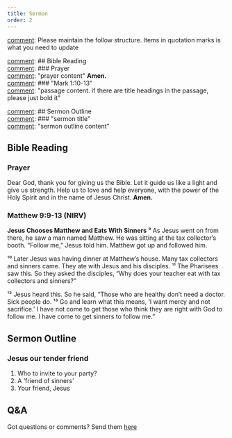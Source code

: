 ```yaml
---
title: Sermon 
order: 2
---
```


[comment]: Please maintain the follow structure. Items in quotation marks is what you need to update

[comment]: ## Bible Reading  
[comment]: ### Prayer  
[comment]: "prayer content"  **Amen.**  
[comment]:  ### "Mark 1:10-13"  
[comment]: "passage content. if there are title headings in the passage, please just bold it"  

[comment]: ## Sermon Outline  
[comment]: ### "sermon title"  
[comment]: "sermon outline content"  

[comment]: ------------------------------------------------------------------------------------

## Bible Reading

### Prayer
Dear God, thank you for giving us the Bible. Let it guide us like a light and give us strength. Help us to love and help everyone, with the power of the Holy Spirit and in the name of Jesus Christ. **Amen.**

### Matthew 9:9-13 (NIRV) 
**Jesus Chooses Matthew and Eats With Sinners**
⁹ As Jesus went on from there, he saw a man named Matthew. He was sitting at the tax collector’s booth. “Follow me,” Jesus told him. Matthew got up and followed him.

¹⁰ Later Jesus was having dinner at Matthew’s house. Many tax collectors and sinners came. They ate with Jesus and his disciples. ¹¹ The Pharisees saw this. So they asked the disciples, “Why does your teacher eat with tax collectors and sinners?”

¹² Jesus heard this. So he said, “Those who are healthy don’t need a doctor. Sick people do. ¹³ Go and learn what this means, ‘I want mercy and not sacrifice.’ I have not come to get those who think they are right with God to follow me. I have come to get sinners to follow me.”

## Sermon Outline
### Jesus our tender friend 
1. Who to invite to your party?
2. A ‘friend of sinners’
3. Your friend, Jesus 

## Q&A
Got questions or comments? Send them [here](https://tinyurl.com/SGHACQuestionsAnswers)
